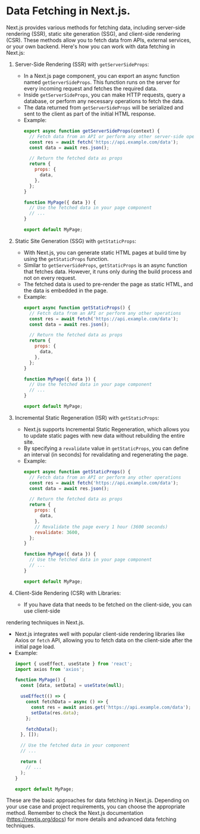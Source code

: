 # Data Fetching in Next.js.

Next.js provides various methods for fetching data, including server-side rendering (SSR), static site generation (SSG), and client-side rendering (CSR). These methods allow you to fetch data from APIs, external services, or your own backend. Here's how you can work with data fetching in Next.js:

1. Server-Side Rendering (SSR) with `getServerSideProps`:
   - In a Next.js page component, you can export an async function named `getServerSideProps`. This function runs on the server for every incoming request and fetches the required data.
   - Inside `getServerSideProps`, you can make HTTP requests, query a database, or perform any necessary operations to fetch the data.
   - The data returned from `getServerSideProps` will be serialized and sent to the client as part of the initial HTML response.
   - Example:
     ```jsx
     export async function getServerSideProps(context) {
       // Fetch data from an API or perform any other server-side operations
       const res = await fetch('https://api.example.com/data');
       const data = await res.json();

       // Return the fetched data as props
       return {
         props: {
           data,
         },
       };
     }

     function MyPage({ data }) {
       // Use the fetched data in your page component
       // ...
     }

     export default MyPage;
     ```

2. Static Site Generation (SSG) with `getStaticProps`:
   - With Next.js, you can generate static HTML pages at build time by using the `getStaticProps` function.
   - Similar to `getServerSideProps`, `getStaticProps` is an async function that fetches data. However, it runs only during the build process and not on every request.
   - The fetched data is used to pre-render the page as static HTML, and the data is embedded in the page.
   - Example:
     ```jsx
     export async function getStaticProps() {
       // Fetch data from an API or perform any other operations
       const res = await fetch('https://api.example.com/data');
       const data = await res.json();

       // Return the fetched data as props
       return {
         props: {
           data,
         },
       };
     }

     function MyPage({ data }) {
       // Use the fetched data in your page component
       // ...
     }

     export default MyPage;
     ```

3. Incremental Static Regeneration (ISR) with `getStaticProps`:
   - Next.js supports Incremental Static Regeneration, which allows you to update static pages with new data without rebuilding the entire site.
   - By specifying a `revalidate` value in `getStaticProps`, you can define an interval (in seconds) for revalidating and regenerating the page.
   - Example:
     ```jsx
     export async function getStaticProps() {
       // Fetch data from an API or perform any other operations
       const res = await fetch('https://api.example.com/data');
       const data = await res.json();

       // Return the fetched data as props
       return {
         props: {
           data,
         },
         // Revalidate the page every 1 hour (3600 seconds)
         revalidate: 3600,
       };
     }

     function MyPage({ data }) {
       // Use the fetched data in your page component
       // ...
     }

     export default MyPage;
     ```

4. Client-Side Rendering (CSR) with Libraries:
   - If you have data that needs to be fetched on the client-side, you can use client-side

 rendering techniques in Next.js.
   - Next.js integrates well with popular client-side rendering libraries like Axios or `fetch` API, allowing you to fetch data on the client-side after the initial page load.
   - Example:
     ```jsx
     import { useEffect, useState } from 'react';
     import axios from 'axios';

     function MyPage() {
       const [data, setData] = useState(null);

       useEffect(() => {
         const fetchData = async () => {
           const res = await axios.get('https://api.example.com/data');
           setData(res.data);
         };

         fetchData();
       }, []);

       // Use the fetched data in your component
       // ...

       return (
         // ...
       );
     }

     export default MyPage;
     ```

These are the basic approaches for data fetching in Next.js. Depending on your use case and project requirements, you can choose the appropriate method. Remember to check the Next.js documentation (https://nextjs.org/docs) for more details and advanced data fetching techniques.